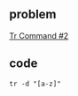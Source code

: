 ## problem
[Tr Command #2](https://www.hackerrank.com/challenges/text-processing-tr-2/problem)

## code
```shell
tr -d "[a-z]"
```